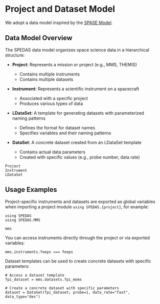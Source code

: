 # Project and Dataset Model

We adopt a data model inspired by the [SPASE Model](https://spase-group.org/data/model/index.html).

## Data Model Overview

The SPEDAS data model organizes space science data in a hierarchical structure:

- **Project**: Represents a mission or project (e.g., MMS, THEMIS)
  - Contains multiple instruments
  - Contains multiple datasets
  
- **Instrument**: Represents a scientific instrument on a spacecraft
  - Associated with a specific project
  - Produces various types of data

- **LDataSet**: A template for generating datasets with parameterized naming patterns
  - Defines the format for dataset names
  - Specifies variables and their naming patterns
  
- **DataSet**: A concrete dataset created from an LDataSet template
  - Contains actual data parameters
  - Created with specific values (e.g., probe number, data rate)

```@docs; canonical=false
Project
Instrument
LDataSet
```

## Usage Examples

Project-specific instruments and datasets are exported as global variables when importing a project module `using SPEDAS.{project}`, for example:

```@example project
using SPEDAS
using SPEDAS.MMS

mms
```

You can access instruments directly through the project or via exported variables:

```@example project
mms.instruments.feeps === feeps
```

Dataset templates can be used to create concrete datasets with specific parameters:

```@example project
# Access a dataset template
fpi_dataset = mms.datasets.fpi_moms

# Create a concrete dataset with specific parameters
dataset = DataSet(fpi_dataset; probe=1, data_rate="fast", data_type="des")
```